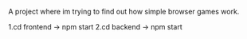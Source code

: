A project where im trying to find out how simple browser games work.

1.cd frontend -> npm start
2.cd backend -> npm start
